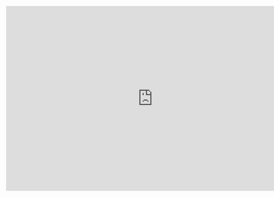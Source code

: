 <iframe id="iframe-cocrea" width="800px" height="506px" src="https://cocrea.world/embed/1950603965503737858?type=player&showCreator=true&showOperating=true" title="sprunki Update 3.6.9 THE BIGGEST SUPPRISE!!!!/Scratch project hosted on Cocrea." frameborder="0" allow="accelerometer; autoplay; clipboard-write; encrypted-media; gyroscope; picture-in-picture; web-share" allowFullScreen></iframe>
